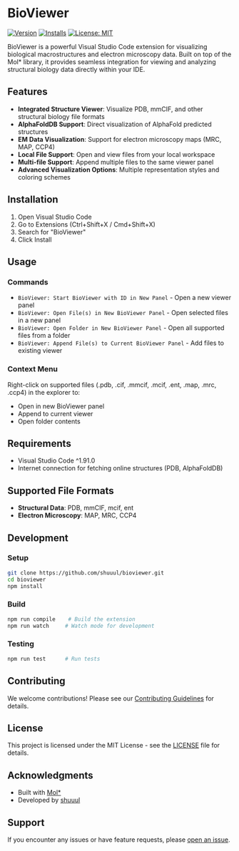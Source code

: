 # BioViewer

[![Version](https://img.shields.io/visual-studio-marketplace/v/shuuul.bioviewer)](https://marketplace.visualstudio.com/items?itemName=shuuul.bioviewer)
[![Installs](https://img.shields.io/visual-studio-marketplace/i/shuuul.bioviewer)](https://marketplace.visualstudio.com/items?itemName=shuuul.bioviewer)
[![License: MIT](https://img.shields.io/badge/License-MIT-yellow.svg)](https://opensource.org/licenses/MIT)

BioViewer is a powerful Visual Studio Code extension for visualizing biological macrostructures and electron microscopy data. Built on top of the Mol* library, it provides seamless integration for viewing and analyzing structural biology data directly within your IDE.

## Features

- **Integrated Structure Viewer**: Visualize PDB, mmCIF, and other structural biology file formats
- **AlphaFoldDB Support**: Direct visualization of AlphaFold predicted structures
- **EM Data Visualization**: Support for electron microscopy maps (MRC, MAP, CCP4)
- **Local File Support**: Open and view files from your local workspace
- **Multi-file Support**: Append multiple files to the same viewer panel
- **Advanced Visualization Options**: Multiple representation styles and coloring schemes

## Installation

1. Open Visual Studio Code
2. Go to Extensions (Ctrl+Shift+X / Cmd+Shift+X)
3. Search for "BioViewer"
4. Click Install

## Usage

### Commands

- `BioViewer: Start BioViewer with ID in New Panel` - Open a new viewer panel
- `BioViewer: Open File(s) in New BioViewer Panel` - Open selected files in a new panel
- `BioViewer: Open Folder in New BioViewer Panel` - Open all supported files from a folder
- `BioViewer: Append File(s) to Current BioViewer Panel` - Add files to existing viewer

### Context Menu

Right-click on supported files (.pdb, .cif, .mmcif, .mcif, .ent, .map, .mrc, .ccp4) in the explorer to:
- Open in new BioViewer panel
- Append to current viewer
- Open folder contents

## Requirements

- Visual Studio Code ^1.91.0
- Internet connection for fetching online structures (PDB, AlphaFoldDB)

## Supported File Formats

- **Structural Data**: PDB, mmCIF, mcif, ent
- **Electron Microscopy**: MAP, MRC, CCP4

## Development

### Setup
```bash
git clone https://github.com/shuuul/bioviewer.git
cd bioviewer
npm install
```

### Build
```bash
npm run compile    # Build the extension
npm run watch     # Watch mode for development
```

### Testing
```bash
npm run test      # Run tests
```

## Contributing

We welcome contributions! Please see our [Contributing Guidelines](CONTRIBUTING.md) for details.

## License

This project is licensed under the MIT License - see the [LICENSE](LICENSE) file for details.

## Acknowledgments

- Built with [Mol*](https://github.com/molstar/molstar)
- Developed by [shuuul](https://github.com/shuuul)

## Support

If you encounter any issues or have feature requests, please [open an issue](https://github.com/shuuul/bioviewer/issues).
